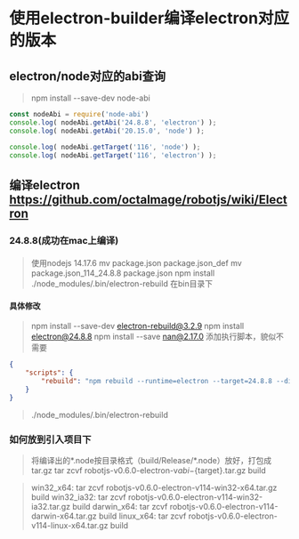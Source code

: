 # 使用electron-builder编译electron对应的版本

## electron/node对应的abi查询
> npm install --save-dev node-abi
```js
const nodeAbi = require('node-abi')
console.log( nodeAbi.getAbi('24.8.8', 'electron') );
console.log( nodeAbi.getAbi('20.15.0', 'node') );

console.log( nodeAbi.getTarget('116', 'node') );
console.log( nodeAbi.getTarget('116', 'electron') );
```

## 编译electron **https://github.com/octalmage/robotjs/wiki/Electron**
### 24.8.8(成功在mac上编译)
####
> 使用nodejs 14.17.6
> mv package.json package.json_def
> mv package.json_114_24.8.8 package.json
> npm install
> ./node_modules/.bin/electron-rebuild
> 在bin目录下


#### 具体修改
> npm install --save-dev electron-rebuild@3.2.9
> npm install electron@24.8.8
> npm install --save nan@2.17.0
> 添加执行脚本，貌似不需要
```json
{
    "scripts": {
        "rebuild": "npm rebuild --runtime=electron --target=24.8.8 --disturl=https://atom.io/download/atom-shell --abi=114"
    }
}
```
> ./node_modules/.bin/electron-rebuild

### 如何放到引入项目下
> 将编译出的*.node按目录格式（build/Release/*.node）放好，打包成tar.gz
> tar zcvf robotjs-v0.6.0-electron-v${abi}-${target}.tar.gz build

> win32_x64: tar zcvf robotjs-v0.6.0-electron-v114-win32-x64.tar.gz build
> win32_ia32: tar zcvf robotjs-v0.6.0-electron-v114-win32-ia32.tar.gz build
> darwin_x64: tar zcvf robotjs-v0.6.0-electron-v114-darwin-x64.tar.gz build
> linux_x64: tar zcvf robotjs-v0.6.0-electron-v114-linux-x64.tar.gz build
